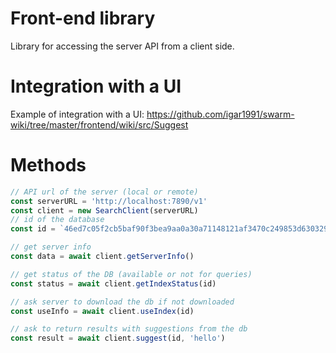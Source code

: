 # Front-end library

Library for accessing the server API from a client side.

# Integration with a UI

Example of integration with a UI: https://github.com/igar1991/swarm-wiki/tree/master/frontend/wiki/src/Suggest

# Methods

```js
// API url of the server (local or remote)
const serverURL = 'http://localhost:7890/v1'
const client = new SearchClient(serverURL)
// id of the database
const id = `46ed7c05f2cb5baf90f3bea9aa0a30a71148121af3470c249853d630329bd769`
```

```js
// get server info
const data = await client.getServerInfo()
```

```js
// get status of the DB (available or not for queries)
const status = await client.getIndexStatus(id)
```

```js
// ask server to download the db if not downloaded
const useInfo = await client.useIndex(id)
```

```js
// ask to return results with suggestions from the db
const result = await client.suggest(id, 'hello')
```
